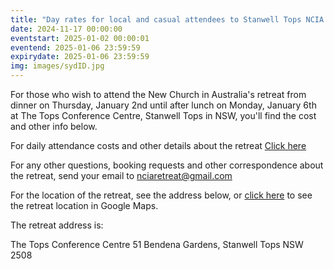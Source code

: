 ```yaml
---
title: "Day rates for local and casual attendees to Stanwell Tops NCIA Family Retreat January 2-6"
date: 2024-11-17 00:00:00
eventstart: 2025-01-02 00:00:01
eventend: 2025-01-06 23:59:59
expirydate: 2025-01-06 23:59:59
img: images/sydID.jpg
---
```


For those who wish to attend the New Church in Australia's retreat from dinner on Thursday, January 2nd until after lunch on Monday, January 6th at The Tops Conference Centre, Stanwell Tops in NSW, you'll find the cost and other info below.

For daily attendance costs and other details about the retreat [Click here](https://static.swedenborg.com.au/pdf/fliers/20250102retreatbooklet.pdf)

For any other questions, booking requests and other correspondence about the retreat, send your email to [nciaretreat@gmail.com](mailto:nciaretreat@gmail.com)

For the location of the retreat, see the address below, or [click here](https://www.google.com/maps/place/The+Tops+Conference+Centre/@-34.2249641,150.9695739,2679m/data=!3m1!1e3!4m6!3m5!1s0x6b12ddef880bc6bb:0xb954691b0352bbb5!8m2!3d-34.2249641!4d150.9695739!16s%2Fg%2F1wf22019?entry=ttu&g_ep=EgoyMDI0MTIwNC4wIKXMDSoASAFQAw%3D%3D) to see the retreat location in Google Maps.

The retreat address is:

The Tops Conference Centre
51 Bendena Gardens,
Stanwell Tops NSW 2508